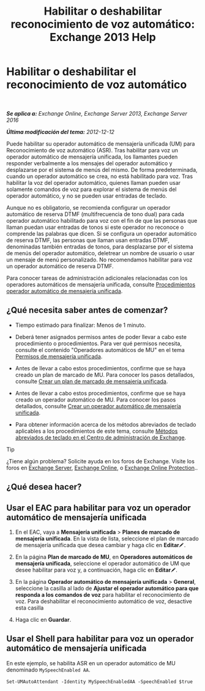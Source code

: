 ﻿---
title: 'Habilitar o deshabilitar reconocimiento de voz automático: Exchange 2013 Help'
TOCTitle: Habilitar o deshabilitar el reconocimiento de voz automático
ms:assetid: 92b3b679-b503-4068-8e88-25ec0f4537ab
ms:mtpsurl: https://technet.microsoft.com/es-es/library/Bb232128(v=EXCHG.150)
ms:contentKeyID: 52061851
ms.date: 05/22/2018
mtps_version: v=EXCHG.150
ms.translationtype: MT
---

# Habilitar o deshabilitar el reconocimiento de voz automático

 

_**Se aplica a:** Exchange Online, Exchange Server 2013, Exchange Server 2016_

_**Última modificación del tema:** 2012-12-12_

Puede habilitar su operador automático de mensajería unificada (UM) para Reconocimiento de voz automático (ASR). Tras habilitar para voz un operador automático de mensajería unificada, los llamantes pueden responder verbalmente a los mensajes del operador automático y desplazarse por el sistema de menús del mismo. De forma predeterminada, cuando un operador automático se crea, no está habilitado para voz. Tras habilitar la voz del operador automático, quienes llaman pueden usar solamente comandos de voz para explorar el sistema de menús del operador automático, y no se pueden usar entradas de teclado.

Aunque no es obligatorio, se recomienda configurar un operador automático de reserva DTMF (multifrecuencia de tono dual) para cada operador automático habilitado para voz con el fin de que las personas que llaman puedan usar entradas de tonos si este operador no reconoce o comprende las palabras que dicen. Si se configura un operador automático de reserva DTMF, las personas que llaman usan entradas DTMF, denominadas también entradas de tonos, para desplazarse por el sistema de menús del operador automático, deletrear un nombre de usuario o usar un mensaje de menú personalizado. No recomendamos habilitar para voz un operador automático de reserva DTMF.

Para conocer tareas de administración adicionales relacionadas con los operadores automáticos de mensajería unificada, consulte [Procedimientos operador automático de mensajería unificada](um-auto-attendant-procedures-exchange-2013-help.md).

## ¿Qué necesita saber antes de comenzar?

  - Tiempo estimado para finalizar: Menos de 1 minuto.

  - Deberá tener asignados permisos antes de poder llevar a cabo este procedimiento o procedimientos. Para ver qué permisos necesita, consulte el contenido "Operadores automáticos de MU" en el tema [Permisos de mensajería unificada](unified-messaging-permissions-exchange-2013-help.md).

  - Antes de llevar a cabo estos procedimientos, confirme que se haya creado un plan de marcado de MU. Para conocer los pasos detallados, consulte [Crear un plan de marcado de mensajería unificada](create-a-um-dial-plan-exchange-2013-help.md).

  - Antes de llevar a cabo estos procedimientos, confirme que se haya creado un operador automático de MU. Para conocer los pasos detallados, consulte [Crear un operador automático de mensajería unificada](create-a-um-auto-attendant-exchange-2013-help.md).

  - Para obtener información acerca de los métodos abreviados de teclado aplicables a los procedimientos de este tema, consulte [Métodos abreviados de teclado en el Centro de administración de Exchange](keyboard-shortcuts-in-the-exchange-admin-center-exchange-online-protection-help.md).


> [!TIP]
> ¿Tiene algún problema? Solicite ayuda en los foros de Exchange. Visite los foros en <A href="https://go.microsoft.com/fwlink/p/?linkid=60612">Exchange Server</A>, <A href="https://go.microsoft.com/fwlink/p/?linkid=267542">Exchange Online</A>, o <A href="https://go.microsoft.com/fwlink/p/?linkid=285351">Exchange Online Protection</A>..



## ¿Qué desea hacer?

## Usar el EAC para habilitar para voz un operador automático de mensajería unificada

1.  En el EAC, vaya a **Mensajería unificada** \> **Planes de marcado de mensajería unificada**. En la vista de lista, seleccione el plan de marcado de mensajería unificada que desea cambiar y haga clic en **Editar**![Icono Editar](images/Bb124582.6f53ccb2-1f13-4c02-bea0-30690e6ea71d(EXCHG.150).gif "Icono Editar").

2.  En la página **Plan de marcado de MU**, en **Operadores automáticos de mensajería unificada**, seleccione el operador automático de UM que desee habilitar para voz y, a continuación, haga clic en **Editar**![Icono Editar](images/Bb124582.6f53ccb2-1f13-4c02-bea0-30690e6ea71d(EXCHG.150).gif "Icono Editar").

3.  En la página **Operador automático de mensajería unificada** \> **General**, seleccione la casilla al lado de **Ajustar el operador automático para que responda a los comandos de voz** para habilitar el reconocimiento de voz. Para deshabilitar el reconocimiento automático de voz, desactive esta casilla

4.  Haga clic en **Guardar**.

## Usar el Shell para habilitar para voz un operador automático de mensajería unificada

En este ejemplo, se habilita ASR en un operador automático de MU denominado `MySpeechEnabled AA`.

    Set-UMAutoAttendant -Identity MySpeechEnabledAA -SpeechEnabled $true

